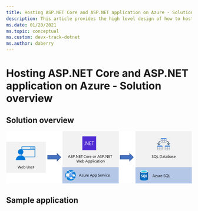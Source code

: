 ```yaml
---
title: Hosting ASP.NET Core and ASP.NET application on Azure - Solution overview
description: This article provides the high level design of how to host ASP.NET Core and ASP.NET web applications and APIs on Azure
ms.date: 01/20/2021
ms.topic: conceptual
ms.custom: devx-track-dotnet
ms.author: daberry
---
```


# Hosting ASP.NET Core and ASP.NET application on Azure - Solution overview

## Solution overview

![Diagram showing what Azure services different components of an ASP.NET Core or ASP.NET application use](..\media\aspnet-app.png)

## Sample application

